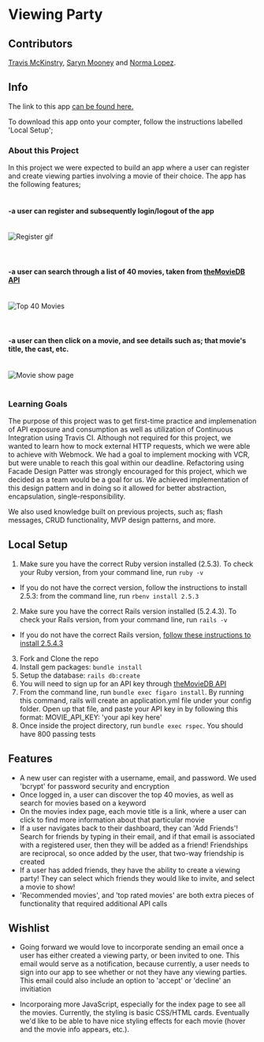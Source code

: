 # Viewing Party

## Contributors

[Travis McKinstry](https://github.com/TravisGM92), [Saryn Mooney](https://github.com/sarynm12) and [Norma Lopez](https://github.com/IamNorma).

## Info

The link to this app [can be found here.](https://gentle-brook-14232.herokuapp.com/)

To download this app onto your compter, follow the instructions labelled 'Local Setup';

### About this Project 

In this project we were expected to build an app where a user can register and create viewing parties involving a movie of their choice. The app has the following features;
<br>
<br>
#### -a user can register and subsequently login/logout of the app<br><br>
![Register gif](https://media.giphy.com/media/3LKT2cHV2H1mXtB3I6/source.gif)
<br><br><br>
#### -a user can search through a list of 40 movies, taken from [theMovieDB API](https://developers.themoviedb.org/)<br><br>
![Top 40 Movies](https://media.giphy.com/media/e5LEivhRVFI7LMDx8b/source.gif)
<br><br><br>
#### -a user can then click on a movie, and see details such as; that movie's title, the cast, etc.<br><br>
![Movie show page](https://media.giphy.com/media/bThbLOC44JDcfP1ajK/source.gif)
<br><br>

### Learning Goals 

The purpose of this project was to get first-time practice and implemenation of API exposure and consumption as well as utilization of Continuous Integration using Travis CI. Although not required for this project, we wanted to learn how to mock external HTTP requests, which we were able to achieve with Webmock. We had a goal to implement mocking with VCR, but were unable to reach this goal within our deadline. Refactoring using Facade Design Patter was strongly encouraged for this project, which we decided as a team would be a goal for us. We achieved implementation of this design pattern and in doing so it allowed for better abstraction, encapsulation, single-responsibility. 

We also used knowledge built on previous projects, such as; flash messages, CRUD functionality, MVP design patterns, and more. 

## Local Setup

1. Make sure you have the correct Ruby version installed (2.5.3). To check your Ruby version, from your command line, run `ruby -v`
  - If you do not have the correct version, follow the instructions to install 2.5.3: from the command line, run `rbenv install 2.5.3`
2. Make sure you have the correct Rails version installed (5.2.4.3). To check your Rails version, from your command line, run `rails -v`
  - If you do not have the correct Rails version, [follow these instructions to install 2.5.4.3](https://github.com/turingschool-examples/task_manager_rails/blob/master/rails_uninstall.md)
3. Fork and Clone the repo
4. Install gem packages: `bundle install`
5. Setup the database: `rails db:create`
6. You will need to sign up for an API key through [theMovieDB API](https://developers.themoviedb.org/)
7. From the command line, run `bundle exec figaro install`. By running this command, rails will create an application.yml file under your config folder. Open up that file, and paste your API key in by following this format: MOVIE_API_KEY: 'your api key here'
8. Once inside the project directory, run `bundle exec rspec`. You should have 800 passing tests

## Features
  - A new user can register with a username, email, and password. We used 'bcrypt' for password security and encryption
  - Once logged in, a user can discover the top 40 movies, as well as search for movies based on a keyword
  - On the movies index page, each movie title is a link, where a user can click to find more information about that particular movie
  - If a user navigates back to their dashboard, they can 'Add Friends'! Search for friends by typing in their email, and if that      email is associated with a registered user, then they will be added as a friend! Friendships are reciprocal, so once added by the user, that two-way friendship is created
  - If a user has added friends, they have the ability to create a viewing party! They can select which friends they would like to invite, and select a movie to show!
  - 'Recommended movies', and 'top rated movies' are both extra pieces of functionality that required additional API calls
  
  ## Wishlist
  - Going forward we would love to incorporate sending an email once a user has either created a viewing party, or been invited to one. This email would serve as a notification, because currently, a user needs to sign into our app to see whether or not they have any viewing parties. This email could also include an option to 'accept' or 'decline' an invitiation
  
  - Incorporaing more JavaScript, especially for the index page to see all the movies. Currently, the styling is basic CSS/HTML cards. Eventually we'd like to be able to have nice styling effects for each movie (hover and the movie info appears, etc.).
  
